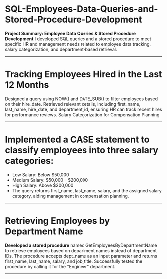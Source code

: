 # SQL-Employees-Data-Queries-and-Stored-Procedure-Development

**Project Summary: Employee Data Queries & Stored Procedure Development**
I developed SQL queries and a stored procedure to meet specific HR and management needs related to employee data tracking, salary categorization, and department-based retrieval.

---
# Tracking Employees Hired in the Last 12 Months

Designed a query using NOW() and DATE_SUB() to filter employees based on their hire_date.
Retrieved relevant details, including first_name, last_name, hire_date, and department_id, ensuring HR can track recent hires for performance reviews.
Salary Categorization for Compensation Planning

---

# Implemented a CASE statement to classify employees into three salary categories:
- Low Salary: Below $50,000
- Medium Salary: $50,000 – $200,000
- High Salary: Above $200,000
- The query returns first_name, last_name, salary, and the assigned salary category, aiding management in compensation planning.


---
# Retrieving Employees by Department Name
**Developed a stored procedure** named GetEmployeesByDepartmentName to retrieve employees based on department names instead of department IDs.
The procedure accepts dept_name as an input parameter and returns first_name, last_name, salary, and job_title.
Successfully tested the procedure by calling it for the "Engineer" department.

---
